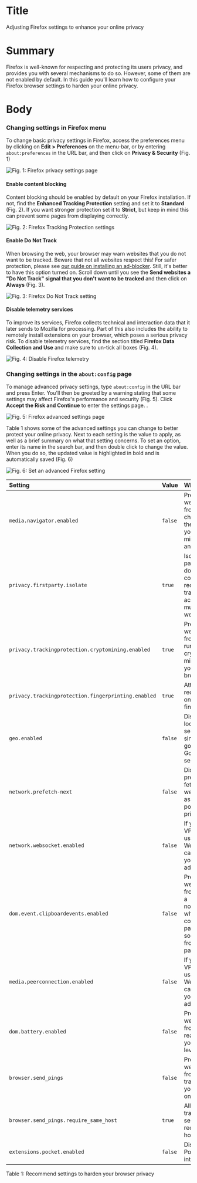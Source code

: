 # Title #
Adjusting Firefox settings to enhance your online privacy

# Summary #
Firefox is well-known for respecting and protecting its users privacy, and
provides you with several mechanisms to do so. However, some of them are not
enabled by default. In this guide you'll learn how to configure your Firefox
browser settings to harden your online privacy.

# Body #

### Changing settings in Firefox menu ###
To change basic privacy settings in Firefox, access the preferences menu by
clicking on **Edit > Preferences** on the menu-bar, or by entering
`about:preferences` in the URL bar, and then click on **Privacy & Security**
(Fig. 1)

![Fig. 1: Firefox privacy settings
page](../images/Firefox/settings-page.png?raw=true)

#### Enable content blocking ####
Content blocking should be enabled by default on your Firefox installation. If
not, find the **Enhanced Tracking Protection** setting and set it to
**Standard** (Fig. 2). If you want stronger protection set it to **Strict**, but
keep in mind this can prevent some pages from displaying correctly.

![Fig. 2: Firefox Tracking Protection
settings](../images/Firefox/settings-tracking.png?raw=true)

#### Enable Do Not Track ####
When browsing the web, your browser may warn websites that you do not want to be
tracked. Beware that not all websites respect this! For safer protection, please
see [our guide on installing an ad-blocker](firefox-ublock-origin.md). Still,
it's better to have this option turned on. Scroll down until you see the **Send
websites a "Do Not Track" signal that you don't want to be tracked** and then
click on **Always** (Fig. 3).

![Fig. 3: Firefox Do Not Track
setting](../images/Firefox/settings-dnt.png?raw=true)

#### Disable telemetry services ###
To improve its services, Firefox collects technical and interaction data that it
later sends to Mozilla for processing. Part of this also includes the ability to
remotely install extensions on your browser, which poses a serious privacy risk.
To disable telemetry services, find the section titled **Firefox Data Collection
and Use** and make sure to un-tick all boxes (Fig. 4).

![Fig. 4: Disable Firefox
telemetry](../images/Firefox/settings-telemetry.png?raw=true)

### Changing settings in the `about:config` page ###
To manage advanced privacy settings, type `about:config` in the URL bar and
press Enter. You'll then be greeted by a warning stating that some settings may
affect Firefox's performance and security (Fig. 5). Click **Accept the Risk and
Continue** to enter the settings page. .

![Fig. 5: Firefox advanced settings
page](../images/Firefox/settings-config-warning.png?raw=true)

Table 1 shows some of the advanced settings you can change to better protect
your online privacy. Next to each setting is the value to apply, as well as a
brief summary on what that setting concerns. To set an option, enter its name in
the search bar, and then double click to change the value. When you do so, the
updated value is highlighted in bold and is automatically saved (Fig. 6)

![Fig. 6: Set an advanced Firefox
setting](../images/Firefox/settings-config-change.png?raw=true)

| Setting                                             | Value   | Why                                                                                               |
| :--                                                 | :--     | :--                                                                                               |
| `media.navigator.enabled`                           | `false` | Prevent websites from checking the status of your microphone and camera                           |
| `privacy.firstparty.isolate`                        | `true`  | Isolate first party domain cookies to reduce tracking across multiple websites                    |
| `privacy.trackingprotection.cryptomining.enabled`   | `true`  | Prevent websites from running crypto miners in your browser                                       |
| `privacy.trackingprotection.fingerprinting.enabled` | `true`  | Attempt to reduce your online fingerprint                                                         |
| `geo.enabled`                                       | `false` | Disable location services, since they go through Google's servers                                 |
| `network.prefetch-next`                             | `false` | Disable pre-fetching of webpages as this can pose a privacy risk                                  |
| `network.websocket.enabled`                         | `false` | If you use a VPN, the use of WebSockets can leak your real IP address                             |
| `dom.event.clipboardevents.enabled`                 | `false` | Prevent websites from getting a notification when you copy, cut, or paste something from the page |
| `media.peerconnection.enabled`                      | `false` | If you use a VPN, the use of WebRTC can leak your real IP address                                 |
| `dom.battery.enabled`                               | `false` | Prevent websites from reading your battery level                                                  |
| `browser.send_pings`                                | `false` | Prevent website from tracking your clicks on pages                                                |
| `browser.send_pings.require_same_host`              | `true`  | Allow click-tracking if send and receiving host match                                             |
| `extensions.pocket.enabled`                         | `false` | Disable Pocket integration                                                                        |

Table 1: Recommend settings to harden your browser privacy
